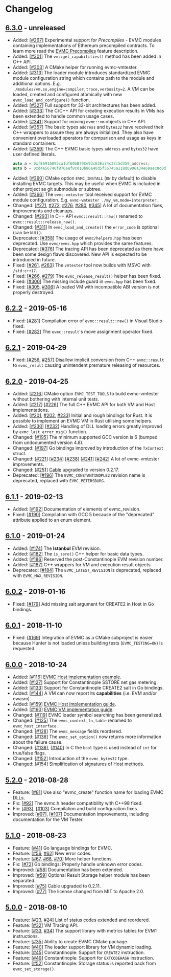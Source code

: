 # Changelog

## [6.3.0] - unreleased

- Added: [[#267](https://github.com/ethereum/evmc/pull/267)]
  Experimental support for _Precompiles_ - 
  EVMC modules containing implementations of Ethereum precompiled contracts.
  To learn more read
  the [EVMC Precompiles](https://github.com/ethereum/evmc/issues/259) feature description.
- Added: [[#301](https://github.com/ethereum/evmc/pull/301)]
  The `vm::get_capabilities()` method has been added in C++ API.
- Added: [[#303](https://github.com/ethereum/evmc/pull/303)]
  A CMake helper for running evmc-vmtester.
- Added: [[#313](https://github.com/ethereum/evmc/pull/313)]
  The loader module introduces standardized EVMC module configuration string 
  which contains path to the module and additional options.
  E.g. `./modules/vm.so,engine=compiler,trace,verbosity=2`.
  A VM can be loaded, created and configured atomically with 
  new `evmc_load_and_configure()` function.
- Added: [[#327](https://github.com/ethereum/evmc/pull/327)]
  Full support for 32-bit architectures has been added.
- Added: [[#333](https://github.com/ethereum/evmc/pull/333)]
  The C/C++ API for creating execution results in VMs has been extended 
  to handle common usage cases.
- Added: [[#341](https://github.com/ethereum/evmc/pull/341)]
  Support for moving `evmc::vm` objects in C++ API.
- Added: [[#357](https://github.com/ethereum/evmc/pull/357)]
  The basic types `address` and `bytes32` have received their C++ wrappers 
  to assure they are always initialized. 
  They also have convenient overloaded operators for comparison 
  and usage as keys in standard containers.
- Added: [[#359](https://github.com/ethereum/evmc/pull/359)]
  The C++ EVMC basic types `address` and `bytes32` have user defined literals.
  ```cpp
  auto a = 0xfB6916095ca1df60bB79Ce92cE3Ea74c37c5d359_address;
  auto b = 0xd4e56740f876aef8c010b86a40d5f56745a118d0906a34e69aec8c0db1cb8fa3_bytes32;
  ```
- Added: [[#360](https://github.com/ethereum/evmc/pull/360)]
  CMake option `EVMC_INSTALL` (`ON` by default) to disable installing EVMC targets.
  This may be useful when EVMC is included in other project as git submodule or subtree.
- Added: [[#366](https://github.com/ethereum/evmc/pull/366)]
  The `evmc-vmtester` tool received support for EVMC module configuration.
  E.g. `evmc-vmtester ./my_vm,mode=interpreter`.
- Changed:
  [[#271](https://github.com/ethereum/evmc/pull/271),
  [#272](https://github.com/ethereum/evmc/pull/272),
  [#276](https://github.com/ethereum/evmc/pull/276),
  [#280](https://github.com/ethereum/evmc/pull/280),
  [#345](https://github.com/ethereum/evmc/pull/345)]
  A lot of documentation fixes, improvements and cleanups.
- Changed: [[#293](https://github.com/ethereum/evmc/pull/293)]
  In C++ API `evmc::result::raw()` renamed to `evmc::result::release_raw()`.
- Changed: [[#311](https://github.com/ethereum/evmc/pull/311)]
  In `evmc_load_and_create()` the `error_code` is optional (can be `NULL`).
- Deprecated: [[#358](https://github.com/ethereum/evmc/pull/358)]
  The usage of `evmc/helpers.hpp` has been deprecated. Use `evmc/evmc.hpp`
  which provides the same features.
- Deprecated: [[#376](https://github.com/ethereum/evmc/pull/376)]
  The tracing API has been deprecated as there have been some design flaws discovered. 
  New API is expected to be introduced in future.
- Fixed:
  [[#261](https://github.com/ethereum/evmc/issues/261),
  [#263](https://github.com/ethereum/evmc/pull/263)]
  The `vmtester` tool now builds with MSVC with `/std:c++17`.
- Fixed:
  [[#266](https://github.com/ethereum/evmc/issues/266),
  [#279](https://github.com/ethereum/evmc/pull/279)]
  The `evmc_release_result()` helper has been fixed.
- Fixed:
  [[#300](https://github.com/ethereum/evmc/pull/300)]
  The missing include guard in `evmc.hpp` has been fixed.
- Fixed:
  [[#305](https://github.com/ethereum/evmc/issues/305),
  [#306](https://github.com/ethereum/evmc/pull/306)]
  A loaded VM with incompatible ABI version is not properly destroyed.

## [6.2.2] - 2019-05-16

- Fixed: [[#281](https://github.com/ethereum/evmc/pull/281)]
  Compilation error of `evmc::result::raw()` in Visual Studio fixed.
- Fixed: [[#282](https://github.com/ethereum/evmc/pull/282)]
  The `evmc::result`'s move assignment operator fixed.

## [6.2.1] - 2019-04-29

- Fixed:
  [[#256](https://github.com/ethereum/evmc/issues/256),
  [#257](https://github.com/ethereum/evmc/issues/257)]
  Disallow implicit conversion from C++ `evmc::result` to `evmc_result` 
  causing unintendent premature releasing of resources. 

## [6.2.0] - 2019-04-25

- Added: [[#216](https://github.com/ethereum/evmc/pull/216)]
  CMake option `EVMC_TEST_TOOLS` to build evmc-vmtester without bothering with internal unit tests.
- Added:
  [[#217](https://github.com/ethereum/evmc/pull/217)]
  [[#226](https://github.com/ethereum/evmc/pull/226)]
  The full C++ EVMC API for both VM and Host implementations.
- Added: [[#201](https://github.com/ethereum/evmc/pull/201), [#202](https://github.com/ethereum/evmc/pull/202), [#233](https://github.com/ethereum/evmc/pull/233)]
  Initial and rough bindings for Rust.  It is possible to implement an
  EVMC VM in Rust utilising some helpers.
- Added: 
  [[#230](https://github.com/ethereum/evmc/pull/230)]
  [[#232](https://github.com/ethereum/evmc/pull/232)]
  Handling of DLL loading errors greatly improved by `evmc_last_error_msg()` function.
- Changed: [[#195](https://github.com/ethereum/evmc/pull/195)]
  The minimum supported GCC version is 6 (bumped from undocumented version 4.8).
- Changed: [[#197](https://github.com/ethereum/evmc/pull/197)]
  Go bindings improved by introduction of the `TxContext` struct.
- Changed:
  [[#221](https://github.com/ethereum/evmc/pull/221)]
  [[#234](https://github.com/ethereum/evmc/pull/234)]
  [[#238](https://github.com/ethereum/evmc/pull/238)]
  [[#241](https://github.com/ethereum/evmc/pull/241)]
  [[#242](https://github.com/ethereum/evmc/pull/242)]
  A lot of evmc-vmtester improvements.
- Changed: [[#251](https://github.com/ethereum/evmc/pull/251)]
  [Cable] upgraded to version 0.2.17.
- Deprecated: [[#196](https://github.com/ethereum/evmc/pull/196)]
  The `EVMC_CONSTANTINOPLE2` revision name is deprecated, replaced with `EVMC_PETERSBURG`.


## [6.1.1] - 2019-02-13

- Added: [[#192](https://github.com/ethereum/evmc/pull/192)]
  Documentation of elements of evmc_revision.
- Fixed: [[#190](https://github.com/ethereum/evmc/pull/190)]
  Compilation with GCC 5 because of the "deprecated" attribute applied
  to an enum element.

## [6.1.0] - 2019-01-24

- Added: [[#174](https://github.com/ethereum/evmc/pull/174)]
  The **Istanbul** EVM revision.
- Added: [[#182](https://github.com/ethereum/evmc/pull/182)]
  The `is_zero()` C++ helper for basic data types.
- Added: [[#186](https://github.com/ethereum/evmc/pull/186)]
  Reserved the post-Constantinople EVM revision number.
- Added: [[#187](https://github.com/ethereum/evmc/pull/187)]
  C++ wrappers for VM and execution result objects.
- Deprecated: [[#184](https://github.com/ethereum/evmc/pull/184)]
  The `EVMC_LATEST_REVISION` is deprecated, replaced with `EVMC_MAX_REVISION`.

## [6.0.2] - 2019-01-16

- Fixed: [[#179](https://github.com/ethereum/evmc/pull/179)]
  Add missing salt argument for CREATE2 in Host in Go bindings.

## [6.0.1] - 2018-11-10

- Fixed: [[#169](https://github.com/ethereum/evmc/pull/169)]
  Integration of EVMC as a CMake subproject is easier because 
  Hunter is not loaded unless building tests (`EVMC_TESTING=ON`) is requested.

## [6.0.0] - 2018-10-24

- Added: [[#116](https://github.com/ethereum/evmc/pull/116)]
  [EVMC Host implementation example](https://github.com/ethereum/evmc/blob/master/examples/example_host.cpp).
- Added: [[#127](https://github.com/ethereum/evmc/pull/127)]
  Support for Constantinople SSTORE net gas metering.
- Added: [[#133](https://github.com/ethereum/evmc/pull/133)]
  Support for Constantinople CREATE2 salt in Go bindings.
- Added: [[#144](https://github.com/ethereum/evmc/pull/144)]
  A VM can now report its **capabilities** (i.e. EVM and/or ewasm).
- Added: [[#159](https://github.com/ethereum/evmc/pull/159)]
  [EVMC Host implementation guide](https://ethereum.github.io/evmc/hostguide.html).
- Added: [[#160](https://github.com/ethereum/evmc/pull/160)]
  [EVMC VM implementation guide](https://ethereum.github.io/evmc/vmguide.html).
- Changed: [[#119](https://github.com/ethereum/evmc/pull/119)]
  EVMC loader symbol searching has been generalized.
- Changed: [[#125](https://github.com/ethereum/evmc/pull/125)]
  The `evmc_context_fn_table` renamed to `evmc_host_interface`.
- Changed: [[#128](https://github.com/ethereum/evmc/pull/128)]
  The `evmc_message` fields reordered.
- Changed: [[#136](https://github.com/ethereum/evmc/pull/136)]
  The `evmc_set_option()` now returns more information about the failure cause.
- Changed: [[#138](https://github.com/ethereum/evmc/pull/138)], [[#140](https://github.com/ethereum/evmc/pull/140)]
  In C the `bool` type is used instead of `int` for true/false flags.
- Changed: [[#152](https://github.com/ethereum/evmc/pull/152)]
  Introduction of the `evmc_bytes32` type.
- Changed: [[#154](https://github.com/ethereum/evmc/pull/154)]
  Simplification of signatures of Host methods.

## [5.2.0] - 2018-08-28

- Feature: [[#81](https://github.com/ethereum/evmc/pull/81)]
  Use also "evmc_create" function name for loading EVMC DLLs.
- Fix: [[#92](https://github.com/ethereum/evmc/pull/92)]
  The evmc.h header compatibility with C++98 fixed.
- Fix: [[#93](https://github.com/ethereum/evmc/pull/93)], [[#103](https://github.com/ethereum/evmc/pull/103)]
  Compilation and build configuration fixes.
- Improved: [[#97](https://github.com/ethereum/evmc/pull/97)], [[#107](https://github.com/ethereum/evmc/pull/107)]
  Documentation improvements, including documentation for the VM Tester.

## [5.1.0] - 2018-08-23

- Feature: [[#41](https://github.com/ethereum/evmc/pull/41)]
  Go language bindings for EVMC.
- Feature: [[#56](https://github.com/ethereum/evmc/pull/56), [#62](https://github.com/ethereum/evmc/pull/62)]
  New error codes.
- Feature: [[#67](https://github.com/ethereum/evmc/pull/67), [#68](https://github.com/ethereum/evmc/pull/68), [#70](https://github.com/ethereum/evmc/pull/70)]
  More helper functions.
- Fix: [[#72](https://github.com/ethereum/evmc/pull/72)]
  Go bindings: Properly handle unknown error codes.
- Improved: [[#58](https://github.com/ethereum/evmc/pull/58)]
  Documentation has been extended.
- Improved: [[#59](https://github.com/ethereum/evmc/pull/59)]
  Optional Result Storage helper module has been separated.
- Improved: [[#75](https://github.com/ethereum/evmc/pull/75)]
  Cable upgraded to 0.2.11.
- Improved: [[#77](https://github.com/ethereum/evmc/pull/77)]
  The license changed from MIT to Apache 2.0.

## [5.0.0] - 2018-08-10

- Feature: [[#23](https://github.com/ethereum/evmc/pull/23), [#24](https://github.com/ethereum/evmc/pull/24)]
  List of status codes extended and reordered.
- Feature: [[#32](https://github.com/ethereum/evmc/pull/32)]
  VM Tracing API.
- Feature: [[#33](https://github.com/ethereum/evmc/pull/33), [#34](https://github.com/ethereum/evmc/pull/34)]
  The support library with metrics tables for EVM1 instructions.
- Feature: [[#35](https://github.com/ethereum/evmc/pull/35)]
  Ability to create EVMC CMake package.
- Feature: [[#40](https://github.com/ethereum/evmc/pull/40)]
  The loader support library for VM dynamic loading.
- Feature: [[#45](https://github.com/ethereum/evmc/pull/45)]
  Constantinople: Support for `CREATE2` instruction.
- Feature: [[#49](https://github.com/ethereum/evmc/pull/49)]
  Constantinople: Support for `EXTCODEHASH` instruction.
- Feature: [[#52](https://github.com/ethereum/evmc/pull/52)]
  Constantinople: Storage status is reported back from `evmc_set_storage()`.


[6.3.0]: https://github.com/ethereum/evmc/compare/v6.2.1...master
[6.2.2]: https://github.com/ethereum/evmc/releases/tag/v6.2.2
[6.2.1]: https://github.com/ethereum/evmc/releases/tag/v6.2.1
[6.2.0]: https://github.com/ethereum/evmc/releases/tag/v6.2.0
[6.1.1]: https://github.com/ethereum/evmc/releases/tag/v6.1.1
[6.1.0]: https://github.com/ethereum/evmc/releases/tag/v6.1.0
[6.0.2]: https://github.com/ethereum/evmc/releases/tag/v6.0.2
[6.0.1]: https://github.com/ethereum/evmc/releases/tag/v6.0.1
[6.0.0]: https://github.com/ethereum/evmc/releases/tag/v6.0.0
[5.2.0]: https://github.com/ethereum/evmc/releases/tag/v5.2.0
[5.1.0]: https://github.com/ethereum/evmc/releases/tag/v5.1.0
[5.0.0]: https://github.com/ethereum/evmc/releases/tag/v5.0.0

[Cable]: https://github.com/ethereum/cable